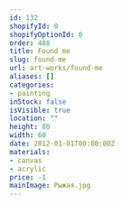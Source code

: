 ```yaml
---
id: 132
shopifyId: 0
shopifyOptionId: 0
order: 488
title: Found me
slug: found-me
url: art-works/found-me
aliases: []
categories:
- painting
inStock: false
isVisible: true
location: ""
height: 80
width: 60
date: 2012-01-01T00:00:00Z
materials:
- canvas
- acrylic
price: -1
mainImage: Рыжая.jpg
---
```

